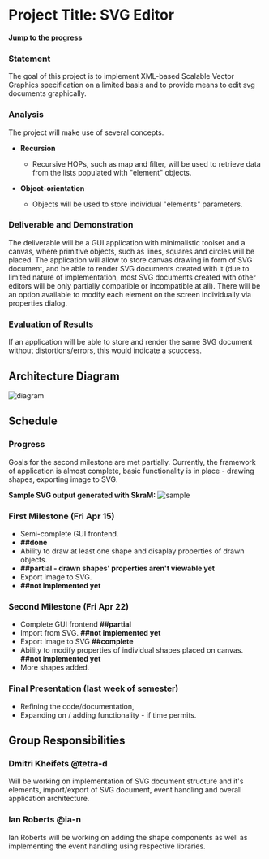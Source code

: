 # Project Title: SVG Editor

  [**Jump to the progress**](https://github.com/oplS16projects/SkraM---FP-SVG/blob/master/README.md#progress)

### Statement 
The goal of this project is to implement XML-based Scalable Vector Graphics specification on a limited basis and to provide means to edit svg documents graphically.

### Analysis
The project will make use of several concepts.

* **Recursion**
  * Recursive HOPs, such as map and filter, will be used to retrieve data from the lists populated with "element" objects.
 
* **Object-orientation**
  * Objects will be used to store individual "elements" parameters.

### Deliverable and Demonstration
The deliverable will be a GUI application with minimalistic toolset and a canvas, where primitive objects, such as lines, squares and circles will be placed. The application will allow to store canvas drawing in form of SVG document, and be able to render SVG documents
created with it (due to limited nature of implementation, most SVG documents created with other editors will be only partially compatible or incompatible at all). There will be an option available to modify each element on the screen individually via properties dialog.

### Evaluation of Results
If an application will be able to store and render the same SVG document without distortions/errors, this would indicate a scuccess.

## Architecture Diagram
![diagram][archdiagram]

## Schedule

### Progress
 Goals for the second milestone are met partially. Currently, the framework of application is almost complete, basic functionality is
 in place - drawing shapes, exporting image to SVG.
 
 **Sample SVG output generated with SkraM:**
  ![sample][sample-out]
 
### First Milestone (Fri Apr 15)
* Semi-complete GUI frontend.
 * **##done** 
* Ability to draw at least one shape 
  and disaplay properties of drawn objects. 
 * **##partial - drawn shapes' properties aren't viewable yet**
* Export image to SVG. 
 * **##not implemented yet**

### Second Milestone (Fri Apr 22)
* Complete GUI frontend **##partial**
* Import from SVG. **##not implemented yet**
* Export image to SVG **##complete**
* Ability to modify properties of individual
  shapes placed on canvas. **##not implemented yet**
* More shapes added.

### Final Presentation (last week of semester)
* Refining the code/documentation, 
* Expanding on / adding functionality - if time permits.

## Group Responsibilities

### Dmitri Kheifets @tetra-d
Will be working on implementation of SVG document structure and it's elements, import/export of SVG document, event handling and overall application architecture.

### Ian Roberts @ia-n
Ian Roberts will be working on adding the shape components as well as implementing the event handling using respective libraries.
<!-- Links -->
[archdiagram]: ./archchart.png
[sample-out]: https://cdn.rawgit.com/oplS16projects/SkraM---FP-SVG/master/test1.svg
